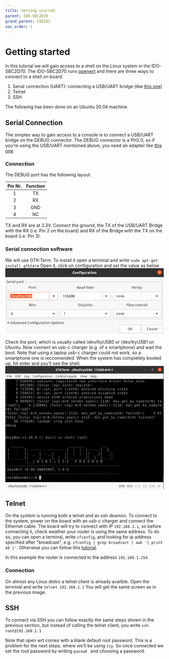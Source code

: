 ```yaml
---
title: Getting started
parent: IDO-SBC2D70
grand_parent: SSD201
nav_order: 1
---
```


# Getting started

In this tutorial we will gain access to a shell on the Linux system in the IDO-SBC2D70. The IDO-SBC2D70 runs [openwrt](https://openwrt.org/) and there are three ways to connect to a shell on board:
1. Serial connection (UART): connecting a USB/UART bridge (like [this one](https://www.amazon.com/IZOKEE-CP2102-Converter-Adapter-Downloader/dp/B07D6LLX19/ref=sr_1_4?dchild=1&keywords=usb+uart&qid=1617289049&sr=8-4))
2. Telnet
3. SSH

The following has been done on an Ubuntu 20.04 machine.

## Serial Connection

The simples way to gain access to a console is to connect a USB/UART bridge on the DEBUG connector. The DEBUG connector is a PH2.0, so if you're using the USB/UART mentioned above, you need an adapter like [this one](https://www.amazon.it/gp/product/B08QYV36T7/ref=ppx_yo_dt_b_asin_title_o03_s00?ie=UTF8&psc=1).

### Connection
The DEBUG port has the following layout:

|Pin Nr.| Function |
|:-----:|:--------:|
|1      |TX        |
|2      |RX        |
|3      |GND       |
|4      |NC        |

TX and RX are at 3.3V. Connect the ground, the TX of the USB/UART Bridge with the RX (i.e. Pin 2 on the board) and RX of the Bridge with the TX on the board (i.e. Pin 3).

### Serial connection software

We will use GTK-Term. To install it open a terminal and write
`sudo apt-get install gtkterm`
Open it, click on configuration and set the value as below
![Setup](./images/getting_started/SerialSetup.png)

Check the port, which is usually called /dev/ttyUSB0 or /dev/ttyUSB1 on Ubuntu. 
Now connect an usb-c charger (e.g. of a smartphone) and wait the boot. Note that using a laptop usb-c charger could not work, so a smartphone one is reccomended. 
When the system has completely booted up, hit enter and you'll see the shell:
![Shell](./images/getting_started/OpenShell.png)

## Telnet

On the system is running both a telnet and an ssh deamon. To connect to the system, power on the board with an usb-c charger and connect the Ethernet cable.
The board will try to connect with IP `192.168.1.1`, so before connecting it, check weather your router is using the same address. To do so, you can open a terminal, write `ifconfig`, and looking for ip address specified after "broadcast", e.g. `ifconfig | grep broadcast | awk '{ print $6 }'`. Otherwise you can follow this [tutorial](https://www.howtogeek.com/233952/how-to-find-your-routers-ip-address-on-any-computer-smartphone-or-tablet/).

In this example the router is connected to the address `192.168.1.254`. 

### Connection
On almost any Linux distro a telnet client is already availble. Open the terminal and write
`telnet 192.168.1.1`
You will get the same screen as in the previous image.

## SSH

To connect via SSH you can follow exactly the same steps shown in the previous section, but instead of calling the telnet client, you write
`ssh root@192.168.1.1`

Note that open wrt comes with a blank default root password. This is a problem for the next steps, where we'll be using `scp`. So once connected we set the root password by writing
`passwd ` and choosing a password.
